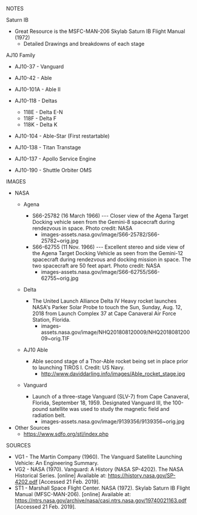 NOTES

Saturn IB
* Great Resource is the MSFC-MAN-206 Skylab Saturn IB Flight Manual (1972)
    * Detailed Drawings and breakdowns of each stage

AJ10 Family
* AJ10-37 - Vanguard
* AJ10-42 - Able
* AJ10-101A - Able II
* AJ10-118 - Deltas
    * 118E - Delta E-N
    * 118F - Delta F
    * 118K - Delta K
* AJ10-104 - Able-Star (First restartable)
* AJ10-138 - Titan Transtage

* AJ10-137 - Apollo Service Engine
* AJ10-190 - Shuttle Orbiter OMS
	
IMAGES
* NASA
    * Agena
        * S66-25782 (16 March 1966) --- Closer view of the Agena Target Docking vehicle seen from the Gemini-8 spacecraft during rendezvous in space. Photo credit: NASA
            * images-assets.nasa.gov/image/S66-25782/S66-25782~orig.jpg
        * S66-62755 (11 Nov. 1966) --- Excellent stereo and side view of the Agena Target Docking Vehicle as seen from the Gemini-12 spacecraft during rendezvous and docking mission in space. The two spacecraft are 50 feet apart. Photo credit: NASA
            * images-assets.nasa.gov/image/S66-62755/S66-62755~orig.jpg
			
    * Delta
        * The United Launch Alliance Delta IV Heavy rocket launches NASA's Parker Solar Probe to touch the Sun, Sunday, Aug. 12, 2018 from Launch Complex 37 at Cape Canaveral Air Force Station, Florida.
            * images-assets.nasa.gov/image/NHQ201808120009/NHQ201808120009~orig.TIF
			
    * AJ10 Able
        * Able second stage of a Thor-Able rocket being set in place prior to launching TIROS I. Credit: US Navy.
            * http://www.daviddarling.info/images/Able_rocket_stage.jpg	
    * Vanguard
        * Launch of a three-stage Vanguard (SLV-7) from Cape Canaveral, Florida, September 18, 1959. Designated Vanguard III, the 100-pound satellite was used to study the magnetic field and radiation belt.
            * images-assets.nasa.gov/image/9139356/9139356~orig.jpg
* Other Sources
    * https://www.sdfo.org/stl/index.php
			
SOURCES
* VG1 - The Martin Company (1960). The Vanguard Satellite Launching Vehicle: An Engineering Summary.
* VG2 - NASA (1970). Vanguard: A History (NASA SP-4202). The NASA Historical Series. [online] Available at: https://history.nasa.gov/SP-4202.pdf [Accessed 21 Feb. 2019].
* ST1 - Marshall Space Flight Center. NASA (1972). Skylab Saturn IB Flight Manual (MFSC-MAN-206). [online] Available at: https://ntrs.nasa.gov/archive/nasa/casi.ntrs.nasa.gov/19740021163.pdf [Accessed 21 Feb. 2019].
